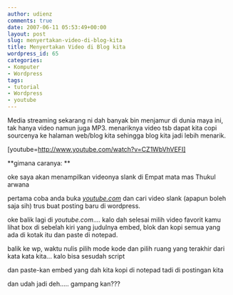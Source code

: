 ```yaml
---
author: udienz
comments: true
date: 2007-06-11 05:53:49+00:00
layout: post
slug: menyertakan-video-di-blog-kita
title: Menyertakan Video di Blog kita
wordpress_id: 65
categories:
- Komputer
- Wordpress
tags:
- tutorial
- Wordpress
- youtube
---
```


Media streaming sekarang ni dah banyak bin menjamur di dunia maya ini, tak hanya video namun juga MP3. menariknya video tsb dapat kita copi sourcenya ke halaman web/blog kita sehingga blog kita jadi lebih menarik.

[youtube=http://www.youtube.com/watch?v=CZ1WbVhVEFI]

<!-- more -->

**gimana caranya: **

oke saya akan menampilkan videonya slank di Empat mata mas Thukul arwana

pertama coba anda buka [_youtube.com_](http://www.youtube.com) dan cari video slank (apapun boleh saja sih) trus buat posting baru di wordpress.

oke balik lagi di _youtube.com_.... kalo dah selesai milih video favorit kamu lihat box di sebelah kiri yang judulnya embed, blok dan kopi semua yang ada di kotak itu dan paste di notepad.

balik ke wp, waktu nulis pilih mode kode dan pilih ruang yang terakhir dari kata kata kita... kalo bisa sesudah script </p> dan paste-kan embed yang dah kita kopi di notepad tadi di postingan kita

dan udah jadi deh..... gampang kan???
